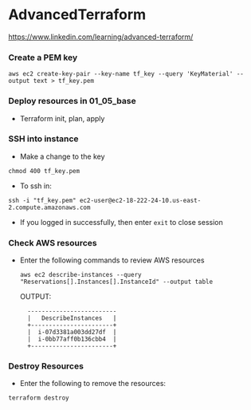 # AdvancedTerraform

https://www.linkedin.com/learning/advanced-terraform/

### Create a PEM key
```
aws ec2 create-key-pair --key-name tf_key --query 'KeyMaterial' --output text > tf_key.pem
```

### Deploy resources in 01_05_base
  - Terraform init, plan, apply

### SSH into instance
  - Make a change to the key
  ```
  chmod 400 tf_key.pem
  ```
  - To ssh in:
  ```
  ssh -i "tf_key.pem" ec2-user@ec2-18-222-24-10.us-east-2.compute.amazonaws.com
  ```
  - If you logged in successfully, then enter `exit` to close session

### Check AWS resources
- Enter the following commands to review AWS resources
  ```
  aws ec2 describe-instances --query "Reservations[].Instances[].InstanceId" --output table
  ```
  OUTPUT:
  ```
    -------------------------
    |   DescribeInstances   |
    +-----------------------+
    |  i-07d3381a003dd27df  |
    |  i-0bb77aff0b136cbb4  |
    +-----------------------+
    ```

### Destroy Resources
- Enter the following to remove the resources:
```
terraform destroy
```